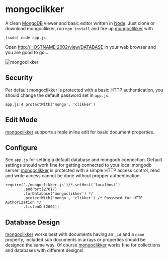 # mongoclikker

A clean [MongoDB](http://mongodb.org) viewer and basic editor written in [Node](http://nodejs.org). Just clone or download mongoclikker, run `npm install` and fire up [mongoclikker](https://github.com/semu/mongoclikker) with 

    [sudo] node app.js

Open [http://HOSTNAME:2002/view/DATABASE](http://HOSTNAME:2002/view/DATABASE) in your web browser and you are good to go…

![mongoclikker](http://img.hazelco.de/mongoclikker.jpg)

## Security

Per default mongoclikker is protected with a basic HTTP authentication, you should change the default password set in `app.js`:

    app.js:4 protectWith('mongo', 'clikker')

## Edit Mode

[mongoclikker](https://github.com/semu/mongoclikker) supports simple inline edit for basic document properties. 

## Configure

See `app.js` for setting a default database and mongodb connection. Default settings should work fine for getting connected to your local mongodb server. [mongoclikker](https://github.com/semu/mongoclikker) is protected with a simple HTTP access control, read and write access cannot be done without propper authentication.

    require('./mongoclikker.js')/*.setHost('localhost')
            .andPort(27017)
            .forDatabase('mongoclikker') */
            .protectWith('mongo', 'clikker') /* Password for HTTP Authorization */
            .listenOn(2002);
    
## Database Design

[mongoclikker](https://github.com/semu/mongoclikker) works best with documents having an `_id` and a `name` property, included sub documents in arrays or properties should be designed the same way. Of course [mongoclikker](https://github.com/semu/mongoclikker) works fine for collections and databases with different designs!
